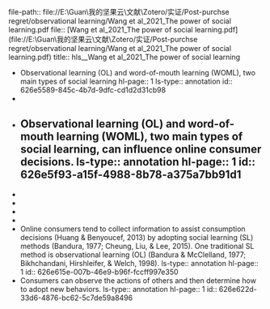 file-path:: file://E:\Guan\我的坚果云\文献\Zotero/实证/Post-purchse regret/observational learning/Wang et al_2021_The power of social learning.pdf
file:: [Wang et al_2021_The power of social learning.pdf](file://E:\Guan\我的坚果云\文献\Zotero/实证/Post-purchse regret/observational learning/Wang et al_2021_The power of social learning.pdf)
title:: hls__Wang et al_2021_The power of social learning

- Observational learning (OL) and word-of-mouth learning (WOML), two main types of social learning
  hl-page:: 1
  ls-type:: annotation
  id:: 626e5589-845c-4b7d-9dfc-cd1d2d31cb98
-
- Observational learning (OL) and word-of-mouth learning (WOML), two main types of social learning, can influence online consumer decisions. 
  ls-type:: annotation
  hl-page:: 1
  id:: 626e5f93-a15f-4988-8b78-a375a7bb91d1
	-
-
-
-
-
- Online consumers tend to collect information to assist consumption decisions (Huang & Benyoucef, 2013) by adopting social learning (SL) methods (Bandura, 1977; Cheung, Liu, & Lee, 2015). One traditional SL method is observational learning (OL) (Bandura & McClelland, 1977; Bikhchandani, Hirshleifer, & Welch, 1998). 
  ls-type:: annotation
  hl-page:: 1
  id:: 626e615e-007b-46e9-b96f-fccff997e350
- Consumers can observe the actions of others and then determine how to adopt new behaviors.
  ls-type:: annotation
  hl-page:: 1
  id:: 626e622d-33d6-4876-bc62-5c7de59a8496